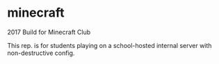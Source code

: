 # minecraft
2017 Build for Minecraft Club

This rep. is for students playing on a school-hosted internal server with non-destructive config.
